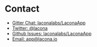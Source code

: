 # Contact

- [Gitter Chat: laconalabs/LaconaApp](https://gitter.im/laconalabs/LaconaApp)
- [Twitter: @lacona](https://twitter.com/lacona)
- [Github Issues: laconalabs/LaconaApp](https://github.com/laconalabs/LaconaApp/issues)
- [Email: app@lacona.io](mailto:app@lacona.io)
